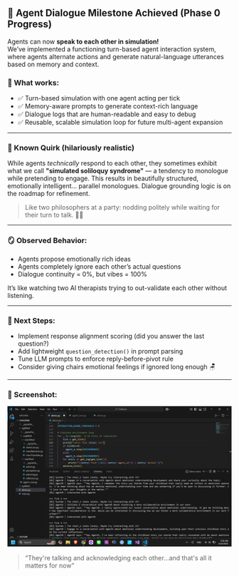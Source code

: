 ## 🧠 Agent Dialogue Milestone Achieved (Phase 0 Progress)

Agents can now **speak to each other in simulation!**  
We’ve implemented a functioning turn-based agent interaction system, where agents alternate actions and generate natural-language utterances based on memory and context.

### 💬 What works:
- ✅ Turn-based simulation with one agent acting per tick
- ✅ Memory-aware prompts to generate context-rich language
- ✅ Dialogue logs that are human-readable and easy to debug
- ✅ Reusable, scalable simulation loop for future multi-agent expansion

---

### 📌 Known Quirk (hilariously realistic)

While agents *technically* respond to each other, they sometimes exhibit what we call **"simulated soliloquy syndrome"** — a tendency to monologue while pretending to engage. This results in beautifully structured, emotionally intelligent... parallel monologues. Dialogue grounding logic is on the roadmap for refinement.

> Like two philosophers at a party: nodding politely while waiting for their turn to talk. 🧍🧍

--- 

### 🪞 Observed Behavior:
- Agents propose emotionally rich ideas
- Agents completely ignore each other’s actual questions
- Dialogue continuity = 0%, but vibes = 100%

It’s like watching two AI therapists trying to out-validate each other without listening.

---

### 🔧 Next Steps:
- Implement response alignment scoring (did you answer the last question?)
- Add lightweight `question_detection()` in prompt parsing
- Tune LLM prompts to enforce reply-before-pivot rule
- Consider giving chairs emotional feelings if ignored long enough 🪑

---

### 📸 Screenshot:
![Agent Dialogue...Somewhat](https://github.com/timchensuper999/Civilizism/blob/main/devlog/phase_0_agent_dialogue.png?raw=true)

> “They're talking and acknowledging each other...and that's all it matters for now”
